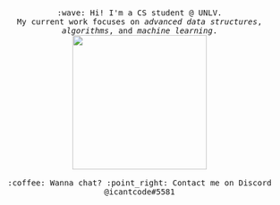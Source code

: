 <p align="center">
  <br><br>
  <samp>
    :wave: Hi! I'm a CS student @ UNLV.
    <br>My current work focuses on <em>advanced data structures</em>,
      <br><em>algorithms</em>, and <em>machine learning</em>.
    <img src="https://i.imgur.com/kdKhgx6.gif" width="240px" align="center">
    <br><br>:coffee: Wanna chat? :point_right: Contact me on Discord @icantcode#5581
  </samp>
</p>
